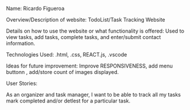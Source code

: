 Name: Ricardo Figueroa

Overview/Description of website: TodoList/Task Tracking Website

Details on how to use the website or what functionality is offered: Used to view tasks, add tasks, complete tasks, and enter/submit contact information.

Technologies Used: .html, .css, REACT.js, .vscode

Ideas for future improvement: Improve RESPONSIVENESS, add menu buttonn , add/store count of images displayed.

User Stories:

As an organizer and task manager, I want to be able to track all my tasks mark completed and/or detlest for a particular task.
